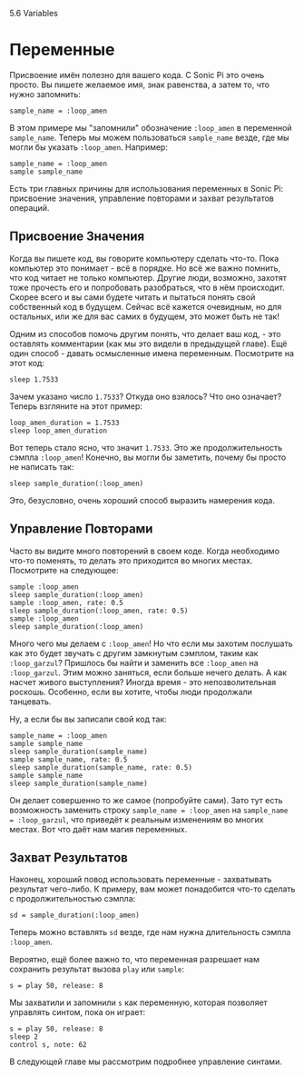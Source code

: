 5.6 Variables

# Переменные

Присвоение имён полезно для вашего кода. С Sonic Pi это очень просто. Вы пишете
желаемое имя, знак равенства, а затем то, что нужно запомнить:

```
sample_name = :loop_amen
```

В этом примере мы "запомнили" обозначение `:loop_amen` в переменной
`sample_name`. Теперь мы можем пользоваться `sample_name` везде, где мы могли
бы указать `:loop_amen`. Например:

```
sample_name = :loop_amen
sample sample_name
```

Есть три главных причины для использования переменных в Sonic Pi: присвоение
значения, управление повторами и захват результатов операций.

## Присвоение Значения

Когда вы пишете код, вы говорите компьютеру сделать что-то. Пока компьютер
это понимает - всё в порядке. Но всё же важно помнить, что код читает не
только компьютер. Другие люди, возможно, захотят тоже прочесть его и
попробовать разобраться, что в нём происходит. Скорее всего и вы сами будете
читать и пытаться понять свой собственный код в будущем. Сейчас всё кажется
очевидным, но для остальных, или же для вас самих в будущем, это может быть
не так!

Одним из способов помочь другим понять, что делает ваш код, - это оставлять
комментарии (как мы это видели в предыдущей главе). Ещё один способ - давать
осмысленные имена переменным. Посмотрите на этот код:

```
sleep 1.7533
```

Зачем указано число `1.7533`? Откуда оно взялось? Что оно означает? Теперь
взгляните на этот пример:

```
loop_amen_duration = 1.7533
sleep loop_amen_duration
```

Вот теперь стало ясно, что значит `1.7533`. Это же продолжительность сэмпла
`:loop_amen`! Конечно, вы могли бы заметить, почему бы просто не написать так:

```
sleep sample_duration(:loop_amen)
```

Это, безусловно, очень хороший способ выразить намерения кода.

## Управление Повторами

Часто вы видите много повторений в своем коде. Когда необходимо что-то
поменять, то делать это приходится во многих местах. Посмотрите на следующее:

```
sample :loop_amen
sleep sample_duration(:loop_amen)
sample :loop_amen, rate: 0.5
sleep sample_duration(:loop_amen, rate: 0.5)
sample :loop_amen
sleep sample_duration(:loop_amen)
```

Много чего мы делаем с `:loop_amen`! Но что если мы захотим послушать как это
будет звучать с другим замкнутым сэмплом, таким как `:loop_garzul`? Пришлось
бы найти и заменить все `:loop_amen` на `:loop_garzul`. Этим можно заняться,
если больше нечего делать. А как насчет живого выступления? Иногда время - это
непозволительная роскошь. Особенно, если вы хотите, чтобы люди продолжали
танцевать.

Ну, а если бы вы записали свой код так:

```
sample_name = :loop_amen
sample sample_name
sleep sample_duration(sample_name)
sample sample_name, rate: 0.5
sleep sample_duration(sample_name, rate: 0.5)
sample sample_name
sleep sample_duration(sample_name)
```

Он делает совершенно то же самое (попробуйте сами). Зато тут есть возможность
заменить строку `sample_name = :loop_amen` на `sample_name = :loop_garzul`, что
приведёт к реальным изменениям во многих местах. Вот что даёт нам магия
переменных.

## Захват Результатов

Наконец, хороший повод использовать переменные - захватывать результат
чего-либо. К примеру, вам может понадобится что-то сделать с продолжительностью
сэмпла:

```
sd = sample_duration(:loop_amen)
```

Теперь можно вставлять `sd` везде, где нам нужна длительность сэмпла
`:loop_amen`.

Вероятно, ещё более важно то, что переменная разрешает нам сохранить результат
вызова `play` или `sample`:

```
s = play 50, release: 8
```

Мы захватили и запомнили `s` как переменную, которая позволяет управлять
синтом, пока он играет:

```
s = play 50, release: 8
sleep 2
control s, note: 62
```

В следующей главе мы рассмотрим подробнее управление синтами.
